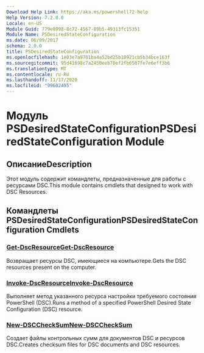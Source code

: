```yaml
---
Download Help Link: https://aka.ms/powershell72-help
Help Version: 7.2.0.0
Locale: en-US
Module Guid: 779e0998-8c72-4567-89b5-49313fc15351
Module Name: PSDesiredStateConfiguration
ms.date: 06/09/2017
schema: 2.0.0
title: PSDesiredStateConfiguration
ms.openlocfilehash: 1e03e7a9701ba4a52bd25b18921cb5b34bce163f
ms.sourcegitcommit: 95d41698c7a2450eeb70ef2fb6507fe7e6eff3b6
ms.translationtype: MT
ms.contentlocale: ru-RU
ms.lasthandoff: 11/17/2020
ms.locfileid: "99602495"
---
```

# <span data-ttu-id="3b5f8-102">Модуль PSDesiredStateConfiguration</span><span class="sxs-lookup"><span data-stu-id="3b5f8-102">PSDesiredStateConfiguration Module</span></span>

## <span data-ttu-id="3b5f8-103">Описание</span><span class="sxs-lookup"><span data-stu-id="3b5f8-103">Description</span></span>
<span data-ttu-id="3b5f8-104">Этот модуль содержит командлеты, предназначенные для работы с ресурсами DSC.</span><span class="sxs-lookup"><span data-stu-id="3b5f8-104">This module contains cmdlets that designed to work with DSC Resources.</span></span>

## <span data-ttu-id="3b5f8-105">Командлеты PSDesiredStateConfiguration</span><span class="sxs-lookup"><span data-stu-id="3b5f8-105">PSDesiredStateConfiguration Cmdlets</span></span>

### [<span data-ttu-id="3b5f8-106">Get-DscResource</span><span class="sxs-lookup"><span data-stu-id="3b5f8-106">Get-DscResource</span></span>](Get-DscResource.md)
<span data-ttu-id="3b5f8-107">Возвращает ресурсы DSC, имеющиеся на компьютере.</span><span class="sxs-lookup"><span data-stu-id="3b5f8-107">Gets the DSC resources present on the computer.</span></span>

### [<span data-ttu-id="3b5f8-108">Invoke-DscResource</span><span class="sxs-lookup"><span data-stu-id="3b5f8-108">Invoke-DscResource</span></span>](Invoke-DscResource.md)
<span data-ttu-id="3b5f8-109">Выполняет метод указанного ресурса настройки требуемого состояния PowerShell (DSC).</span><span class="sxs-lookup"><span data-stu-id="3b5f8-109">Runs a method of a specified PowerShell Desired State Configuration (DSC) resource.</span></span>

### [<span data-ttu-id="3b5f8-110">New-DSCCheckSum</span><span class="sxs-lookup"><span data-stu-id="3b5f8-110">New-DSCCheckSum</span></span>](New-DSCCheckSum.md)
<span data-ttu-id="3b5f8-111">Создает файлы контрольных сумм для документов DSC и ресурсов DSC.</span><span class="sxs-lookup"><span data-stu-id="3b5f8-111">Creates checksum files for DSC documents and DSC resources.</span></span>
